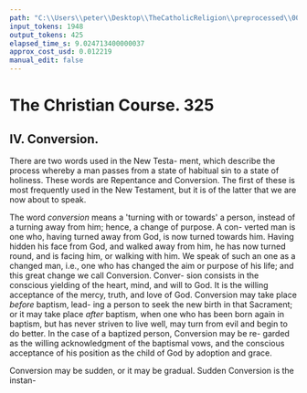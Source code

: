 ```yaml
---
path: "C:\\Users\\peter\\Desktop\\TheCatholicReligion\\preprocessed\\00344.jpg"
input_tokens: 1948
output_tokens: 425
elapsed_time_s: 9.024713400000037
approx_cost_usd: 0.012219
manual_edit: false
---
```

# The Christian Course. 325

## IV. Conversion.

There are two words used in the New Testa-
ment, which describe the process whereby a
man passes from a state of habitual sin to a
state of holiness. These words are Repentance
and Conversion. The first of these is most
frequently used in the New Testament, but it
is of the latter that we are now about to speak.

The word *conversion* means a 'turning with
or towards' a person, instead of a turning away
from him; hence, a change of purpose. A con-
verted man is one who, having turned away
from God, is now turned towards him. Having
hidden his face from God, and walked away
from him, he has now turned round, and is
facing him, or walking with him. We speak
of such an one as a changed man, i.e., one who
has changed the aim or purpose of his life; and
this great change we call Conversion. Conver-
sion consists in the conscious yielding of the
heart, mind, and will to God. It is the willing
acceptance of the mercy, truth, and love of God.
Conversion may take place *before* baptism, lead-
ing a person to seek the new birth in that
Sacrament; or it may take place *after* baptism,
when one who has been born again in baptism,
but has never striven to live well, may turn
from evil and begin to do better. In the case
of a baptized person, Conversion may be re-
garded as the willing acknowledgment of the
baptismal vows, and the conscious acceptance
of his position as the child of God by adoption
and grace.

Conversion may be sudden, or it may be
gradual. Sudden Conversion is the instan-